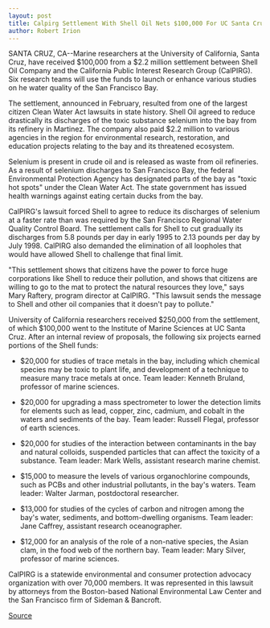 ```yaml
---
layout: post
title: Calpirg Settlement With Shell Oil Nets $100,000 For UC Santa Cruz Research In San Francisco Bay
author: Robert Irion
---
```


SANTA CRUZ, CA--Marine researchers at the University of  California, Santa Cruz, have received $100,000 from a $2.2 million  settlement between Shell Oil Company and the California Public  Interest Research Group (CalPIRG). Six research teams will use the  funds to launch or enhance various studies on  he water quality of the San Francisco Bay.

The settlement, announced in February, resulted from one of  the largest citizen Clean Water Act lawsuits in state history. Shell  Oil agreed to reduce drastically its discharges of the toxic  substance selenium into the bay from its refinery in Martinez. The  company also paid $2.2 million to various agencies in the region for  environmental research, restoration, and education  projects relating to the bay and its threatened ecosystem.

Selenium is present in crude oil and is released as waste from  oil refineries. As a result of selenium discharges to San Francisco  Bay, the federal Environmental Protection Agency has designated  parts of the bay as "toxic hot spots" under the Clean Water Act. The  state government has issued health warnings against eating certain  ducks from the bay.

CalPIRG's lawsuit forced Shell to agree to reduce its  discharges of selenium at a faster rate than was required by the San  Francisco Regional Water Quality Control Board. The settlement  calls for Shell to cut gradually its discharges from 5.8 pounds per  day in early 1995 to 2.13 pounds per day by July 1998. CalPIRG also  demanded the elimination of all loopholes that would have allowed  Shell to challenge that final limit.

"This settlement shows that citizens have the power to force  huge corporations like Shell to reduce their pollution, and shows  that citizens are willing to go to the mat to protect the natural  resources they love," says Mary Raftery, program director at  CalPIRG. "This lawsuit sends the message to Shell and other oil  companies that it doesn't pay to pollute."

University of California researchers received $250,000 from  the settlement, of which $100,000 went to the Institute of Marine  Sciences at UC Santa Cruz. After an internal review of proposals, the  following six projects earned portions of the Shell funds:

* $20,000 for studies of trace metals in the bay, including  which chemical species may be toxic to plant life, and development  of a technique to measure many trace metals at once. Team leader:  Kenneth Bruland, professor of marine sciences.

* $20,000 for upgrading a mass spectrometer to lower the  detection limits for elements such as lead, copper, zinc, cadmium,  and cobalt in the waters and sediments of the bay. Team leader:  Russell Flegal, professor of earth sciences.

* $20,000 for studies of the interaction between  contaminants in the bay and natural colloids, suspended particles  that can affect the toxicity of a substance. Team leader: Mark Wells,  assistant research marine chemist.

* $15,000 to measure the levels of various organochlorine  compounds, such as PCBs and other industrial pollutants, in the bay's  waters. Team leader: Walter Jarman, postdoctoral researcher.

* $13,000 for studies of the cycles of carbon and nitrogen  among the bay's water, sediments, and bottom-dwelling organisms.  Team leader: Jane Caffrey, assistant research oceanographer.

* $12,000 for an analysis of the role of a non-native species,  the Asian clam, in the food web of the northern bay. Team leader:  Mary Silver, professor of marine sciences.

CalPIRG is a statewide environmental and consumer protection  advocacy organization with over 70,000 members. It was  represented in this lawsuit by attorneys from the Boston-based  National Environmental Law Center and the San Francisco firm of  Sideman & Bancroft.

[Source](http://www1.ucsc.edu/news_events/press_releases/archive/95-96/10-95/102095-CALPIRG_settlement_.html "Permalink to 102095-CALPIRG_settlement_")

